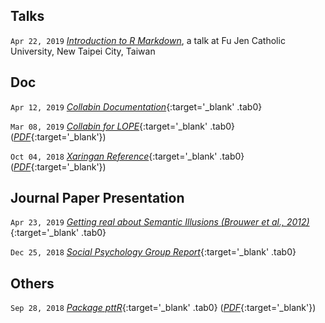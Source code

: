 <style>
.tab0 { padding-left: 1.1em; }
.mono { font-family: monospace; }
code { 
  font-stretch: condensed;
  padding-left: 0px;
  background-color: rgba(51, 51, 51, 0);
  border: 0px;
  }
  
a {font-style: italic;}
</style>


<!--
`Apr 01, 2019` [Rconf-r-travis](Rconf-r-travis){:target='_blank' .tab0} ([PDF](Rconf-r-travis/Rconf-r-travis.pdf){:target='_blank'})
-->


## Talks

`Apr 22, 2019` [Introduction to R Markdown](https://liao961120.github.io/2019-fju-rmd-talk/slide/), a talk at Fu Jen Catholic University, New Taipei City, Taiwan


## Doc

`Apr 12, 2019` [Collabin Documentation](https://collabin.netlify.com/instruction/){:target='_blank' .tab0}

`Mar 08, 2019` [Collabin for LOPE](lope-collabin){:target='_blank' .tab0} ([PDF](lope-collabin/lope-collabin.pdf){:target='_blank'})

`Oct 04, 2018` [Xaringan Reference](xaringan){:target='_blank' .tab0} ([PDF](xaringan/xaringan.pdf){:target='_blank'})


## Journal Paper Presentation

`Apr 23, 2019` [Getting real about Semantic Illusions (Brouwer et al., 2012)](https://liao961120.github.io/brouwer2012/){:target='_blank' .tab0}

`Dec 25, 2018` [Social Psychology Group Report](http://bit.ly/socialpsy181225){:target='_blank' .tab0}


## Others

`Sep 28, 2018` [Package pttR](pttR-intro){:target='_blank' .tab0} ([PDF](pttR-intro/pttR-intro.pdf){:target='_blank'})

